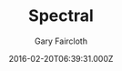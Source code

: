---
title: Spectral
github: https://github.com/arkadianriver/spectral
demo: https://arkadianriver.github.io/spectral/
author: Gary Faircloth
thumbnail: themes/arkadianriver-spectral.jpg
ssg:
  - Jekyll
cms:
  - Markdown
date: 2016-02-20T06:39:31.000Z
description: >-
  A jekyll theme for the spectral template by html5up.net (@ajlkn). Demo:
  https://arkadianriver.github.io/spectral. How to jekyll:
  https://jekyllrb.com/docs/home/. If you intend to use this theme as a blog
  site with more than a few pages, have a look at my fork at
  https://github.com/arkadianriver/arkadianriver.com
draft: true
publish_date: '2016-02-20T06:39:31Z'
update_date: '2017-06-26T23:35:35Z'
github_star: 377
github_fork: 393
---